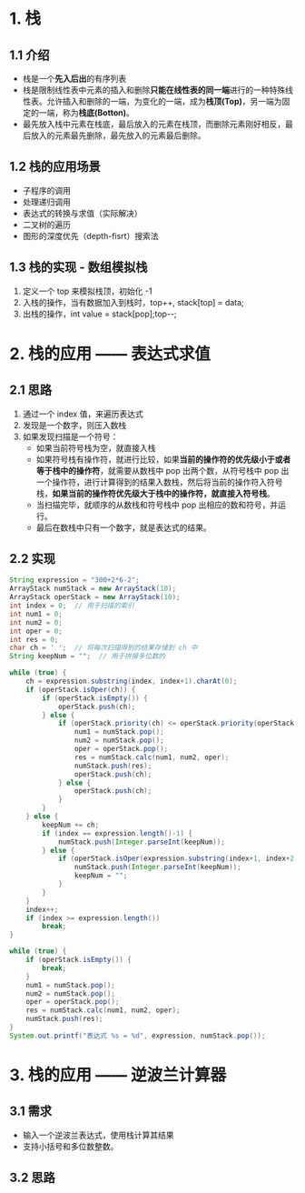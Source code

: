 # 1. 栈
## 1.1 介绍
- 栈是一个**先入后出**的有序列表
- 栈是限制线性表中元素的插入和删除**只能在线性表的同一端**进行的一种特殊线性表。允许插入和删除的一端，为变化的一端，成为**栈顶(Top)**，另一端为固定的一端，称为**栈底(Botton)**。
- 最先放入栈中元素在栈底，最后放入的元素在栈顶，而删除元素刚好相反，最后放入的元素最先删除，最先放入的元素最后删除。

## 1.2 栈的应用场景
- 子程序的调用
- 处理递归调用
- 表达式的转换与求值（实际解决）
- 二叉树的遍历
- 图形的深度优先（depth-fisrt）搜索法

## 1.3 栈的实现 - 数组模拟栈
1. 定义一个 top 来模拟栈顶，初始化 -1
2. 入栈的操作，当有数据加入到栈时，top++, stack[top] = data;
3. 出栈的操作，int value = stack[pop];top--;


# 2. 栈的应用 —— 表达式求值
## 2.1 思路
1. 通过一个 index 值，来遍历表达式
2. 发现是一个数字，则压入数栈
3. 如果发现扫描是一个符号：
    - 如果当前符号栈为空，就直接入栈
    - 如果符号栈有操作符，就进行比较，如果**当前的操作符的优先级小于或者等于栈中的操作符**，就需要从数栈中 pop 出两个数，从符号栈中 pop 出一个操作符，进行计算得到的结果入数栈，然后将当前的操作符入符号栈，**如果当前的操作符优先级大于栈中的操作符，就直接入符号栈**。
    - 当扫描完毕，就顺序的从数栈和符号栈中 pop 出相应的数和符号，并运行。
    - 最后在数栈中只有一个数字，就是表达式的结果。

## 2.2 实现
```Java
String expression = "300+2*6-2";
ArrayStack numStack = new ArrayStack(10);
ArrayStack operStack = new ArrayStack(10);
int index = 0;  // 用于扫描的索引
int num1 = 0;
int num2 = 0;
int oper = 0;
int res = 0;
char ch = ' ';  // 将每次扫描得到的结果存储到 ch 中
String keepNum = "";  // 用于拼接多位数的

while (true) {
    ch = expression.substring(index, index+1).charAt(0);
    if (operStack.isOper(ch)) {
        if (operStack.isEmpty()) {
            operStack.push(ch);
        } else {
            if (operStack.priority(ch) <= operStack.priority(operStack.peek())) {
                num1 = numStack.pop();
                num2 = numStack.pop();
                oper = operStack.pop();
                res = numStack.calc(num1, num2, oper);
                numStack.push(res);
                operStack.push(ch);   
            } else {
                operStack.push(ch);
            }
        }
    } else {
        keepNum += ch;
        if (index == expression.length()-1) {
            numStack.push(Integer.parseInt(keepNum));
        } else {
            if (operStack.isOper(expression.substring(index+1, index+2).charAt(0))) {
                numStack.push(Integer.parseInt(keepNum));
                keepNum = "";
            }
        }
    }
    index++;
    if (index >= expression.length())
        break;
}

while (true) {
    if (operStack.isEmpty()) {
        break;
    }
    num1 = numStack.pop();
    num2 = numStack.pop();
    oper = operStack.pop();
    res = numStack.calc(num1, num2, oper);
    numStack.push(res);
}
System.out.printf("表达式 %s = %d", expression, numStack.pop());
```

# 3. 栈的应用 —— 逆波兰计算器
## 3.1 需求
- 输入一个逆波兰表达式，使用栈计算其结果
- 支持小括号和多位数整数。

## 3.2 思路
